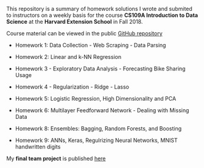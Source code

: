This repository is a summary of homework solutions I wrote and submited to instructors on a weekly basis for the course **CS109A Introduction to Data Science** at the **Harvard Extension School** in Fall 2018.

Course material can be viewed in the public [GitHub repository](https://github.com/Harvard-IACS/2018-CS109A/tree/master/content)

* Homework 1: Data Collection - Web Scraping - Data Parsing

* Homework 2: Linear and k-NN Regression

* Homework 3 - Exploratory Data Analysis - Forecasting Bike Sharing Usage

* Homework 4 - Regularization - Ridge - Lasso

* Homework 5: Logistic Regression, High Dimensionality and PCA

* Homework 6: Multilayer Feedforward Network - Dealing with Missing Data

* Homework 8: Ensembles: Bagging, Random Forests, and Boosting

* Homework 9: ANNs, Keras, Regulrizing Neural Networks, MNIST handwritten digits


My **final team project** is published [here](https://sites.google.com/view/cs109alendingclubgroup26fall18/)
